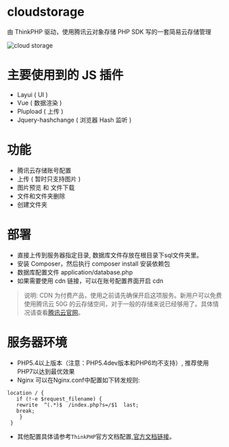 # cloudstorage
由 ThinkPHP 驱动，使用腾讯云对象存储 PHP SDK 写的一套简易云存储管理

![cloud storage](http://cblog-1252077432.file.myqcloud.com/cloudstorage/cloudstorage1.1.gif)

# 主要使用到的 JS 插件
* Layui ( UI )
* Vue (  数据渲染  )
* Plupload ( 上传 )
* Jquery-hashchange ( 浏览器 Hash 监听 )

# 功能
* 腾讯云存储账号配置
* 上传 ( 暂时只支持图片 )
* 图片预览 和 文件下载
* 文件和文件夹删除
* 创建文件夹

# 部署
* 直接上传到服务器指定目录, 数据库文件存放在根目录下sql文件夹里。
* 安装 Composer，然后执行 composer install 安装依赖包
* 数据库配置文件 application/database.php
* 如果需要使用 cdn 链接，可以在账号配置界面开启 cdn

> 说明: CDN 为付费产品，使用之前请先确保开启这项服务。新用户可以免费使用腾讯云 50G 的云存储空间，对于一般的存储来说已经够用了。具体情况请查看[腾讯云官网](https://cloud.tencent.com/product/cos)。


# 服务器环境
* PHP5.4以上版本（注意：PHP5.4dev版本和PHP6均不支持）, 推荐使用PHP7以达到最优效果
* Nginx 可以在Nginx.conf中配置如下转发规则:
```
location / { 
   if (!-e $request_filename) {
   rewrite  ^(.*)$  /index.php?s=/$1  last;
   break;
    }
 }
```
* 其他配置具体请参考`ThinkPHP`官方文档配置,[官方文档链接](https://www.kancloud.cn/manual/thinkphp5/129745)。


